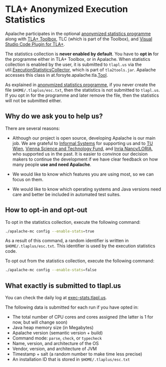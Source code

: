 # TLA+ Anonymized Execution Statistics

Apalache participates in the optional [anonymized statistics programme] along
with [TLA+ Toolbox], TLC (which is part of the Toolbox), and [Visual Studio
Code Plugin for TLA+].

The statistics collection is **never enabled by default**. You have to **opt in**
for the programme either in TLA+ Toolbox, or in Apalache. When statistics
collection is enabled by the user, it is submitted to `tlapl.us` via the
util.[ExecutionStatisticsCollector], which is part of `tla2tools.jar`. Apalache
accesses this class in at.forsyte.apalache.tla.[Tool].

As explained in [anonymized statistics programme], if you never create the file
`$HOME/.tlaplus/esc.txt`, then the statistics is not submitted to `tlapl.us`.
If you opt in for the programme and later remove the file, then the statistics
will not be submitted either.


## Why do we ask you to help us?

There are several reasons:

  - Although our project is open source, developing Apalache is our main job.
    We are grateful to [Informal Systems] for supporting us and to [TU Wien],
    [Vienna Science and Technology Fund], and [Inria Nancy/LORIA], who
    supported us in the past. It is easier to convince our decision makers to
    continue the development if we have clear feedback on how many people
    **use and need Apalache**.

  - We would like to know which features you are using most, so we can focus on
    them.

  - We would like to know which operating systems and Java versions need care
    and better be included in automated test suites.

## How to opt-in and opt-out

To opt in the statistics collection, execute the following command:

```sh
./apalache-mc config --enable-stats=true
```

As a result of this command, a random identifier is written in
`$HOME/.tlaplus/esc.txt`. This identifier is used by the execution statistics
code.

To opt out from the statistics collection, execute the following command:

```sh
./apalache-mc config --enable-stats=false
```

## What exactly is submitted to tlapl.us

You can check the daily log at [exec-stats.tlapl.us](https://exec-stats.tlapl.us/).

The following data is submitted for each run if you have opted in:

  - The total number of CPU cores and cores assigned
  (the latter is 1 for now, but will change soon)
  - Java heap memory size (in Megabytes)
  - Apalache version (semantic version + build)
  - Command mode: `parse`, `check`, or `typecheck`
  - Name, version, and architecture of the OS
  - Vendor, version, and architecture of JVM
  - Timestamp + salt (a random number to make time less precise)
  - An installation ID that is stored in `$HOME/.tlaplus/esc.txt`


[TLA+ Toolbox]: http://lamport.azurewebsites.net/tla/toolbox.html
[Visual Studio Code Plugin for TLA+]: https://marketplace.visualstudio.com/items?itemName=alygin.vscode-tlaplus
[anonymized statistics programme]: https://github.com/tlaplus/tlaplus/blob/master/tlatools/org.lamport.tlatools/src/util/ExecutionStatisticsCollector.md
[ExecutionStatisticsCollector]: https://github.com/tlaplus/tlaplus/blob/master/tlatools/org.lamport.tlatools/src/util/ExecutionStatisticsCollector.java
[Tool]: https://github.com/apalache-mc/apalache/blob/main/mod-tool/src/main/scala/at/forsyte/apalache/tla/Tool.scala
[Informal Systems]: https://informal.systems
[TU Wien]: https://www.tuwien.at/
[Vienna Science and Technology Fund]: https://www.wwtf.at/index.php?lang=EN
[Inria Nancy/LORIA]: https://www.inria.fr/en/centre-inria-nancy-grand-est

